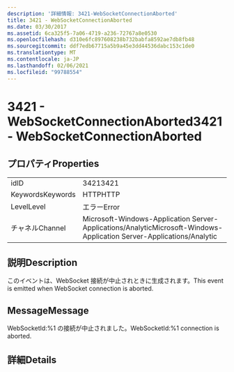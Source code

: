 ```yaml
---
description: '詳細情報: 3421-WebSocketConnectionAborted'
title: 3421 - WebSocketConnectionAborted
ms.date: 03/30/2017
ms.assetid: 6ca325f5-7a06-4719-a236-72767a8e0530
ms.openlocfilehash: d310e6fc897608238b732babfa8592ae7db8fb48
ms.sourcegitcommit: ddf7edb67715a5b9a45e3dd44536dabc153c1de0
ms.translationtype: MT
ms.contentlocale: ja-JP
ms.lasthandoff: 02/06/2021
ms.locfileid: "99788554"
---
```

# <a name="3421---websocketconnectionaborted"></a><span data-ttu-id="66816-103">3421 - WebSocketConnectionAborted</span><span class="sxs-lookup"><span data-stu-id="66816-103">3421 - WebSocketConnectionAborted</span></span>

## <a name="properties"></a><span data-ttu-id="66816-104">プロパティ</span><span class="sxs-lookup"><span data-stu-id="66816-104">Properties</span></span>  
  
|||  
|-|-|  
|<span data-ttu-id="66816-105">id</span><span class="sxs-lookup"><span data-stu-id="66816-105">ID</span></span>|<span data-ttu-id="66816-106">3421</span><span class="sxs-lookup"><span data-stu-id="66816-106">3421</span></span>|  
|<span data-ttu-id="66816-107">Keywords</span><span class="sxs-lookup"><span data-stu-id="66816-107">Keywords</span></span>|<span data-ttu-id="66816-108">HTTP</span><span class="sxs-lookup"><span data-stu-id="66816-108">HTTP</span></span>|  
|<span data-ttu-id="66816-109">Level</span><span class="sxs-lookup"><span data-stu-id="66816-109">Level</span></span>|<span data-ttu-id="66816-110">エラー</span><span class="sxs-lookup"><span data-stu-id="66816-110">Error</span></span>|  
|<span data-ttu-id="66816-111">チャネル</span><span class="sxs-lookup"><span data-stu-id="66816-111">Channel</span></span>|<span data-ttu-id="66816-112">Microsoft-Windows-Application Server-Applications/Analytic</span><span class="sxs-lookup"><span data-stu-id="66816-112">Microsoft-Windows-Application Server-Applications/Analytic</span></span>|  
  
## <a name="description"></a><span data-ttu-id="66816-113">説明</span><span class="sxs-lookup"><span data-stu-id="66816-113">Description</span></span>  

 <span data-ttu-id="66816-114">このイベントは、WebSocket 接続が中止されときに生成されます。</span><span class="sxs-lookup"><span data-stu-id="66816-114">This event is emitted when WebSocket connection is aborted.</span></span>  
  
## <a name="message"></a><span data-ttu-id="66816-115">Message</span><span class="sxs-lookup"><span data-stu-id="66816-115">Message</span></span>  

 <span data-ttu-id="66816-116">WebSocketId:%1 の接続が中止されました。</span><span class="sxs-lookup"><span data-stu-id="66816-116">WebSocketId:%1 connection is aborted.</span></span>  
  
## <a name="details"></a><span data-ttu-id="66816-117">詳細</span><span class="sxs-lookup"><span data-stu-id="66816-117">Details</span></span>
